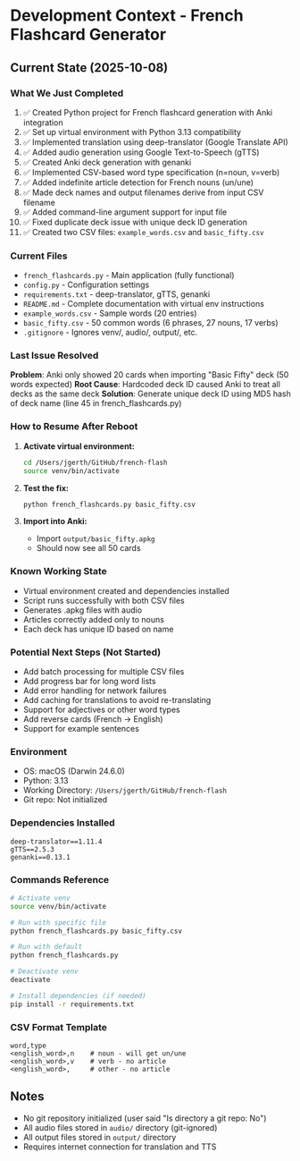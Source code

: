 # Development Context - French Flashcard Generator

## Current State (2025-10-08)

### What We Just Completed
1. ✅ Created Python project for French flashcard generation with Anki integration
2. ✅ Set up virtual environment with Python 3.13 compatibility
3. ✅ Implemented translation using deep-translator (Google Translate API)
4. ✅ Added audio generation using Google Text-to-Speech (gTTS)
5. ✅ Created Anki deck generation with genanki
6. ✅ Implemented CSV-based word type specification (n=noun, v=verb)
7. ✅ Added indefinite article detection for French nouns (un/une)
8. ✅ Made deck names and output filenames derive from input CSV filename
9. ✅ Added command-line argument support for input file
10. ✅ Fixed duplicate deck issue with unique deck ID generation
11. ✅ Created two CSV files: `example_words.csv` and `basic_fifty.csv`

### Current Files
- `french_flashcards.py` - Main application (fully functional)
- `config.py` - Configuration settings
- `requirements.txt` - deep-translator, gTTS, genanki
- `README.md` - Complete documentation with virtual env instructions
- `example_words.csv` - Sample words (20 entries)
- `basic_fifty.csv` - 50 common words (6 phrases, 27 nouns, 17 verbs)
- `.gitignore` - Ignores venv/, audio/, output/, etc.

### Last Issue Resolved
**Problem**: Anki only showed 20 cards when importing "Basic Fifty" deck (50 words expected)
**Root Cause**: Hardcoded deck ID caused Anki to treat all decks as the same deck
**Solution**: Generate unique deck ID using MD5 hash of deck name (line 45 in french_flashcards.py)

### How to Resume After Reboot

1. **Activate virtual environment:**
   ```bash
   cd /Users/jgerth/GitHub/french-flash
   source venv/bin/activate
   ```

2. **Test the fix:**
   ```bash
   python french_flashcards.py basic_fifty.csv
   ```

3. **Import into Anki:**
   - Import `output/basic_fifty.apkg`
   - Should now see all 50 cards

### Known Working State
- Virtual environment created and dependencies installed
- Script runs successfully with both CSV files
- Generates .apkg files with audio
- Articles correctly added only to nouns
- Each deck has unique ID based on name

### Potential Next Steps (Not Started)
- Add batch processing for multiple CSV files
- Add progress bar for long word lists
- Add error handling for network failures
- Add caching for translations to avoid re-translating
- Support for adjectives or other word types
- Add reverse cards (French → English)
- Support for example sentences

### Environment
- OS: macOS (Darwin 24.6.0)
- Python: 3.13
- Working Directory: `/Users/jgerth/GitHub/french-flash`
- Git repo: Not initialized

### Dependencies Installed
```
deep-translator==1.11.4
gTTS==2.5.3
genanki==0.13.1
```

### Commands Reference
```bash
# Activate venv
source venv/bin/activate

# Run with specific file
python french_flashcards.py basic_fifty.csv

# Run with default
python french_flashcards.py

# Deactivate venv
deactivate

# Install dependencies (if needed)
pip install -r requirements.txt
```

### CSV Format Template
```csv
word,type
<english_word>,n    # noun - will get un/une
<english_word>,v    # verb - no article
<english_word>,     # other - no article
```

## Notes
- No git repository initialized (user said "Is directory a git repo: No")
- All audio files stored in `audio/` directory (git-ignored)
- All output files stored in `output/` directory
- Requires internet connection for translation and TTS
